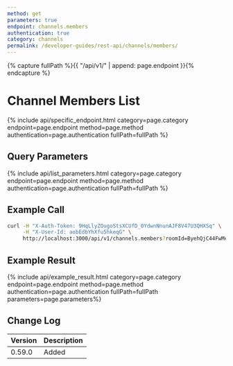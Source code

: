 ```yaml
---
method: get
parameters: true
endpoint: channels.members
authentication: true
category: channels
permalink: /developer-guides/rest-api/channels/members/
---
```


{% capture fullPath %}{{ "/api/v1/" | append: page.endpoint }}{% endcapture %}

# Channel Members List

{% include api/specific_endpoint.html category=page.category endpoint=page.endpoint method=page.method authentication=page.authentication fullPath=fullPath %}

## Query Parameters

{% include api/list_parameters.html category=page.category endpoint=page.endpoint method=page.method authentication=page.authentication fullPath=fullPath %}

## Example Call

```bash
curl -H "X-Auth-Token: 9HqLlyZOugoStsXCUfD_0YdwnNnunAJF8V47U3QHXSq" \
     -H "X-User-Id: aobEdbYhXfu5hkeqG" \
     http://localhost:3000/api/v1/channels.members?roomId=ByehQjC44FwMeiLbX&count=2
```

## Example Result

{% include api/example_result.html category=page.category endpoint=page.endpoint method=page.method authentication=page.authentication fullPath=fullPath parameters=page.parameters%}

## Change Log

| Version | Description |
| :--- | :--- |
| 0.59.0 | Added |